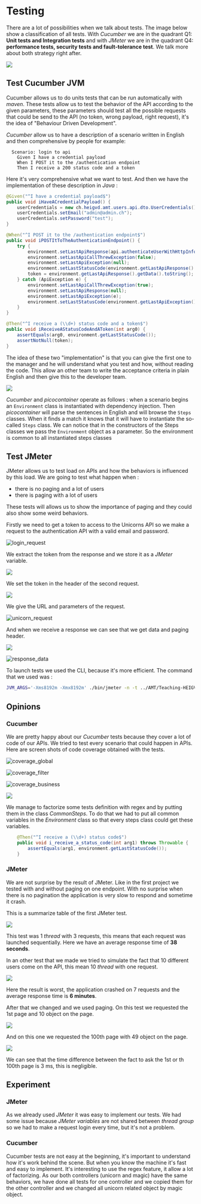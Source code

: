 # Testing

There are a lot of possibilities when we talk about tests. The image below show a classification of all tests. With _Cucumber_ we are in the quadrant Q1: **Unit tests and Integration tests** and with _JMeter_ we are in the quadrant Q4: **performance tests, security tests and fault-tolerance test**. We talk more about both strategy right after.

![](img/test_type.png)

## Test Cucumber JVM

Cucumber allows us to do units tests that can be run automatically with _maven_. These tests allow us to test the behavior of the API according to the given parameters, these parameters should test all the possible requests that could be send to the API (no token, wrong payload, right request), it's the idea of "Behaviour Driven Development". 

_Cucumber_ allow us to have a description of a scenario written in English and then comprehensive by people for example:

```gherkin
  Scenario: login to api
    Given I have a credential payload
    When I POST it to the /authentication endpoint
    Then I receive a 200 status code and a token
```

Here it's very comprehensive what we want to test. And then we have the implementation of these description in _Java_ :

```java
@Given("^I have a credential payload$")
public void iHaveACredentialPayload() {
    userCredentials = new ch.heigvd.amt.users.api.dto.UserCredentials();
    userCredentials.setEmail("admin@admin.ch");
    userCredentials.setPassword("test");
}

@When("^I POST it to the /authentication endpoint$")
public void iPOSTItToTheAuthenticationEndpoint() {
    try {
        environment.setLastApiResponse(api.authenticateUserWithHttpInfo(userCredentials));
        environment.setLastApiCallThrewException(false);
        environment.setLastApiException(null);
        environment.setLastStatusCode(environment.getLastApiResponse().getStatusCode());
        token = environment.getLastApiResponse().getData().toString();
    } catch (ApiException e) {
        environment.setLastApiCallThrewException(true);
        environment.setLastApiResponse(null);
        environment.setLastApiException(e);
        environment.setLastStatusCode(environment.getLastApiException().getCode());
    }
}

@Then("^I receive a (\\d+) status code and a token$")
public void iReceiveAStatusCodeAndAToken(int arg0) {
    assertEquals(arg0, environment.getLastStatusCode());
    assertNotNull(token);
}
```

The idea of these two "implementation" is that you can give the first one to the manager and he will understand what you test and how, without reading the code. This allow an other team to write the acceptance criteria in plain English and then give this to the developer team.

![](img/cucumber_image.png)

_Cucumber_ and _picocontainer_ operate as follows : when a scenario begins an `Environment` class is instantiated with dependency injection. Then _picocontainer_ will parse the sentences in English and will browse the `Steps` classes. When it finds a match it knows that it will have to instantiate the so-called `Steps` class. We can notice that in the constructors of the Steps classes we pass the `Environment` object as a parameter. So the environment is common to all instantiated steps classes

## Test JMeter

JMeter allows us to test load on APIs and how the behaviors is influenced by this load. We are going to test what happen when :

- there is no paging and a lot of users 
- there is paging with a lot of users

These tests will allows us to show the importance of paging and they could also show some weird behaviors. 

Firstly we need to get a token to access to the Unicorns API so we make a request to the authentication API with a valid email and password.

![login_request](img/login_request.png)

We extract the token from the response and we store it as a _JMeter_ variable.

![](img/token_extractor.png)

We set the token in the header of the second request.

![](img/header_manager_unicorns.png)

We give the URL and parameters of the request.

![unicorn_request](img/unicorn_request.png)

And when we receive a response we can see that we get data and paging header.

![](img/response_header.png)

![response_data](img/response_data.png)

To launch tests we used the CLI, because it's more efficient. The command that we used was : 

```bash
JVM_ARGS='-Xms8192m -Xmx8192m' ./bin/jmeter -n -t ../AMT/Teaching-HEIGVD-AMT-2019-Project-Two/JMeter/testPlan/Paging.jmx  -l ../AMT/Teaching-HEIGVD-AMT-2019-Project-Two/JMeter/<resultName> -e -o ../AMT/Teaching-HEIGVD-AMT-2019-Project-Two/JMeter/report/<resultName>
```



## Opinions

### Cucumber

We are pretty happy about our _Cucumber_ tests because they cover a lot of code of our APIs. We tried to test every scenario that could happen in APIs. Here are screen shots of code coverage obtained with the tests.

![coverage_global](img/coverage_global.png)

![coverage_filter](img/coverage_filter.png)

![coverage_business](img/coverage_business.png)

![](img/coverage_unicorn.png)

We manage to factorize some tests definition with regex and by putting them in the class _CommonSteps_. To do that we had to put all common variables in the _Environment_ class so that every steps class could get these variables.

```java
    @Then("^I receive a (\\d+) status code$")
    public void i_receive_a_status_code(int arg1) throws Throwable {
        assertEquals(arg1, environment.getLastStatusCode());
    }
```



### JMeter

We are not surprise by the result of JMeter. Like in the first project we tested with and without paging on one endpoint. With no surprise when there is no pagination the application is very slow to respond and sometime it crash.

This is a summarize table of the first JMeter test.

![](img/table_without_paging_1.png)

This test was 1 _thread_ with 3 requests, this means that each request was launched sequentially. Here we have an average response time of **38 seconds**.

In an other test that we made we tried to simulate the fact that 10 different users come on the API, this mean 10 _thread_ with one request. 

![](img/table_without_paging_10t.png)

Here the result is worst, the application crashed on 7 requests and the average response time is **6 minutes**.

After that we changed and we used paging. On this test we requested the 1st page and 10 object on the page.

![](img/table_jmeter_paging_2.png)

And on this one we requested the 100th page with 49 object on the page.

![](img/table_jmeter_with_paging_1.png)

We can see that the time difference between the fact to ask the 1st or th 100th page is 3 ms, this is negligible.

## Experiment

### JMeter

As we already used _JMeter_ it was easy to implement our tests. We had some issue because _JMeter variables_ are not shared between _thread group_ so we had to make a request login every time, but it's not a problem.

### Cucumber

Cucumber tests are not easy at the beginning, it's important to understand how it's work behind the scene. But when you know the machine it's fast and easy to implement. It's interesting to use the regex feature, it allow a lot of factorizing. As our both controllers (unicorn and magic) have the same behaviors, we have done all tests for one controller and we copied them for the other controller and we changed all unicorn related object by magic object.





